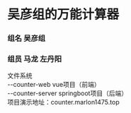 # 吴彦组的万能计算器
### 组名 吴彦组
### 组员 马龙 左丹阳

文件系统<br />
--counter-web vue项目（前端）<br />
--counter-server springboot项目（后端）<br />
项目演示地址：counter.marlon1475.top<br />
